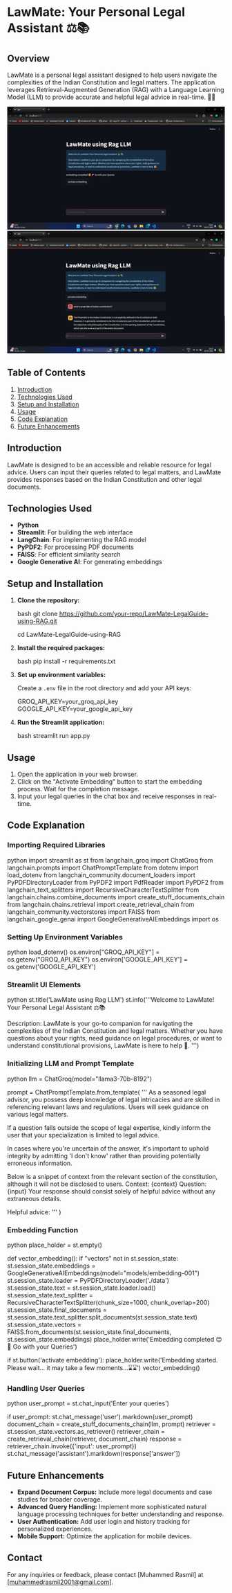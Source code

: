 # LawMate: Your Personal Legal Assistant ⚖️📚

## Overview

LawMate is a personal legal assistant designed to help users navigate the complexities of the Indian Constitution and legal matters. The application leverages Retrieval-Augmented Generation (RAG) with a Language Learning Model (LLM) to provide accurate and helpful legal advice in real-time. 🤖✨


![](assets/image2.png)
![](assets/image.png)

## Table of Contents

1. [Introduction](#introduction)
2. [Technologies Used](#technologies-used)
3. [Setup and Installation](#setup-and-installation)
4. [Usage](#usage)
5. [Code Explanation](#code-explanation)
6. [Future Enhancements](#future-enhancements)

## Introduction

LawMate is designed to be an accessible and reliable resource for legal advice. Users can input their queries related to legal matters, and LawMate provides responses based on the Indian Constitution and other legal documents.

## Technologies Used

- **Python**
- **Streamlit**: For building the web interface
- **LangChain**: For implementing the RAG model
- **PyPDF2**: For processing PDF documents
- **FAISS**: For efficient similarity search
- **Google Generative AI**: For generating embeddings

## Setup and Installation

1. **Clone the repository:**

   bash
   git clone https://github.com/your-repo/LawMate-LegalGuide-using-RAG.git

   cd LawMate-LegalGuide-using-RAG
   

2. **Install the required packages:**

   bash
   pip install -r requirements.txt
   

3. **Set up environment variables:**

   Create a `.env` file in the root directory and add your API keys:

   
   GROQ_API_KEY=your_groq_api_key
   GOOGLE_API_KEY=your_google_api_key
   

4. **Run the Streamlit application:**

   bash
   streamlit run app.py
   

## Usage

1. Open the application in your web browser.
2. Click on the "Activate Embedding" button to start the embedding process. Wait for the completion message.
3. Input your legal queries in the chat box and receive responses in real-time.

## Code Explanation

### Importing Required Libraries

python
import streamlit as st
from langchain_groq import ChatGroq
from langchain.prompts import ChatPromptTemplate
from dotenv import load_dotenv
from langchain_community.document_loaders import PyPDFDirectoryLoader
from PyPDF2 import PdfReader
import PyPDF2
from langchain_text_splitters import RecursiveCharacterTextSplitter
from langchain.chains.combine_documents import create_stuff_documents_chain
from langchain.chains.retrieval import create_retrieval_chain
from langchain_community.vectorstores import FAISS
from langchain_google_genai import GoogleGenerativeAIEmbeddings
import os


### Setting Up Environment Variables

python
load_dotenv()
os.environ["GROQ_API_KEY"] = os.getenv("GROQ_API_KEY")
os.environ['GOOGLE_API_KEY'] = os.getenv('GOOGLE_API_KEY')


### Streamlit UI Elements

python
st.title('LawMate using Rag LLM')
st.info('''Welcome to LawMate! Your Personal Legal Assistant ⚖📚

Description: LawMate is your go-to companion for navigating the complexities of the Indian Constitution and legal matters. Whether you have questions about your rights, need guidance on legal procedures, or want to understand constitutional provisions, LawMate is here to help 🤗.
''')


### Initializing LLM and Prompt Template

python
llm = ChatGroq(model="llama3-70b-8192")

prompt = ChatPromptTemplate.from_template(
    '''
As a seasoned legal advisor, you possess deep knowledge of legal intricacies and are skilled in referencing relevant laws and regulations. Users will seek guidance on various legal matters.

If a question falls outside the scope of legal expertise, kindly inform the user that your specialization is limited to legal advice.

In cases where you're uncertain of the answer, it's important to uphold integrity by admitting 'I don't know' rather than providing potentially erroneous information.

Below is a snippet of context from the relevant section of the constitution, although it will not be disclosed to users.
<context>
Context: {context}
Question: {input}
<context>
Your response should consist solely of helpful advice without any extraneous details.

Helpful advice:
'''
)


### Embedding Function

python
place_holder = st.empty()

def vector_embedding():
    if "vectors" not in st.session_state:
        st.session_state.embeddings = GoogleGenerativeAIEmbeddings(model="models/embedding-001")
        st.session_state.loader = PyPDFDirectoryLoader('./data')
        st.session_state.text = st.session_state.loader.load()
        st.session_state.text_splitter = RecursiveCharacterTextSplitter(chunk_size=1000, chunk_overlap=200) 
        st.session_state.final_documents = st.session_state.text_splitter.split_documents(st.session_state.text)
        st.session_state.vectors = FAISS.from_documents(st.session_state.final_documents, st.session_state.embeddings)
        place_holder.write('Embedding completed 😊🚀 Go with your Queries')

if st.button('activate embedding'):
    place_holder.write('Embedding started. Please wait... it may take a few moments...⌛⌛')
    vector_embedding()


### Handling User Queries

python
user_prompt = st.chat_input('Enter your queries')

if user_prompt:
    st.chat_message('user').markdown(user_prompt)
    document_chain = create_stuff_documents_chain(llm, prompt)
    retriever = st.session_state.vectors.as_retriever()
    retriever_chain = create_retrieval_chain(retriever, document_chain)
    response = retriever_chain.invoke({'input': user_prompt})
    st.chat_message('assistant').markdown(response['answer'])


## Future Enhancements

- **Expand Document Corpus:** Include more legal documents and case studies for broader coverage.
- **Advanced Query Handling:** Implement more sophisticated natural language processing techniques for better understanding and response.
- **User Authentication:** Add user login and history tracking for personalized experiences.
- **Mobile Support:** Optimize the application for mobile devices.



## Contact

For any inquiries or feedback, please contact [Muhammed Rasmil] at [muhammedrasmil2001@gmail.com].
